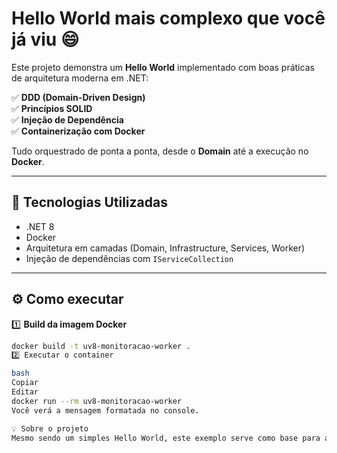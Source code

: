 # Hello World mais complexo que você já viu 😄

Este projeto demonstra um **Hello World** implementado com boas práticas de arquitetura moderna em .NET:

✅ **DDD (Domain-Driven Design)**  
✅ **Princípios SOLID**  
✅ **Injeção de Dependência**  
✅ **Containerização com Docker**

Tudo orquestrado de ponta a ponta, desde o **Domain** até a execução no **Docker**.

---

## 🚀 Tecnologias Utilizadas

- .NET 8
- Docker
- Arquitetura em camadas (Domain, Infrastructure, Services, Worker)
- Injeção de dependências com `IServiceCollection`

---

## ⚙️ Como executar

1️⃣ **Build da imagem Docker**

```bash
docker build -t uv8-monitoracao-worker .
2️⃣ Executar o container

bash
Copiar
Editar
docker run --rm uv8-monitoracao-worker
Você verá a mensagem formatada no console.

💡 Sobre o projeto
Mesmo sendo um simples Hello World, este exemplo serve como base para aplicações reais que sigam padrões de qualidade, separação de responsabilidades e preparação para produção com Docker.

